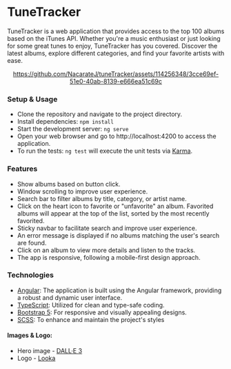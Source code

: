 # TuneTracker

TuneTracker is a web application that provides access to the top 100 albums based on the iTunes API. Whether you're a music enthusiast or just looking for some great tunes to enjoy, TuneTracker has you covered. Discover the latest albums, explore different categories, and find your favorite artists with ease.

<div align="center">

https://github.com/NacarateJ/tuneTracker/assets/114256348/3cce69ef-51e0-40ab-8139-e666ea51c69c

<div/>

<div align="left">
  
### Setup & Usage
- Clone the repository and navigate to the project directory.
- Install dependencies: `npm install`
- Start the development server: `ng serve`
- Open your web browser and go to http://localhost:4200 to access the application.
- To run the tests: `ng test` will execute the unit tests via [Karma](https://karma-runner.github.io).

### Features
- Show albums based on button click.
- Window scrolling to improve user experience.
- Search bar to filter albums by title, category, or artist name.
- Click on the heart icon to favorite or "unfavorite" an album. Favorited albums will appear at the top of the list, sorted by the most recently favorited.
- Sticky navbar to facilitate search and improve user experience.
- An error message is displayed if no albums matching the user's search are found.
- Click on an album to view more details and listen to the tracks.
- The app is responsive, following a mobile-first design approach.

### Technologies
- [Angular](https://angular.io/): The application is built using the Angular framework, providing a robust and dynamic user interface.
- [TypeScript](https://www.typescriptlang.org/): Utilized for clean and type-safe coding.
- [Bootstrap 5](https://getbootstrap.com/docs/5.0/getting-started/introduction/): For responsive and visually appealing designs.
- [SCSS](https://sass-lang.com/documentation/syntax/): To enhance and maintain the project's styles

#### Images & Logo:
- Hero image - [DALL·E 3](https://openai.com/dall-e-3)
- Logo - [Looka](https://looka.com/)
<div/>

